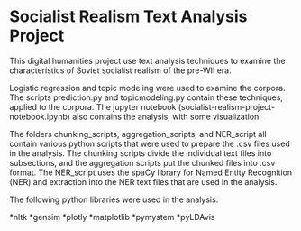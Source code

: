 # Socialist Realism Text Analysis Project


This digital humanities project use text analysis techniques to examine the characteristics of Soviet socialist realism of the pre-WII era.  

Logistic regression and topic modeling were used to examine the corpora.  The scripts prediction.py and topicmodeling.py contain these techniques, applied to the corpora.  The jupyter notebook (socialist-realism-project-notebook.ipynb) also contains the analysis, with some visualization.

The folders chunking_scripts, aggregation_scripts, and NER_script all contain various python scripts that were used to prepare the .csv files used in the analysis.  The chunking scripts divide the individual text files into subsections, and the aggregation scripts put the chunked files into .csv format.  The NER_script uses the spaCy library for Named Entity Recognition (NER) and extraction into the NER text files that are used in the analysis. 

The following python libraries were used in the analysis:

*nltk
*gensim
*plotly
*matplotlib 
*pymystem
*pyLDAvis